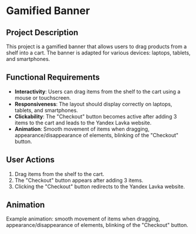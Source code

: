# Gamified Banner

## Project Description

This project is a gamified banner that allows users to drag products from a shelf into a cart. The banner is adapted for various devices: laptops, tablets, and smartphones.

## Functional Requirements

- **Interactivity**: Users can drag items from the shelf to the cart using a mouse or touchscreen.
- **Responsiveness**: The layout should display correctly on laptops, tablets, and smartphones.
- **Clickability**: The "Checkout" button becomes active after adding 3 items to the cart and leads to the Yandex Lavka website.
- **Animation**: Smooth movement of items when dragging, appearance/disappearance of elements, blinking of the "Checkout" button.

## User Actions

1. Drag items from the shelf to the cart.
2. The "Checkout" button appears after adding 3 items.
3. Clicking the "Checkout" button redirects to the Yandex Lavka website.

## Animation

Example animation: smooth movement of items when dragging, appearance/disappearance of elements, blinking of the "Checkout" button.

